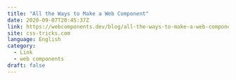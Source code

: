 ```yaml
---
title: "All the Ways to Make a Web Component"
date: 2020-09-07T20:45:37Z
link: https://webcomponents.dev/blog/all-the-ways-to-make-a-web-component/?utm_medium=RSS&utm_source=news.12bit.vn
site: css-tricks.com
language: English
category:
  - Link
  - web components
draft: false
---
```

